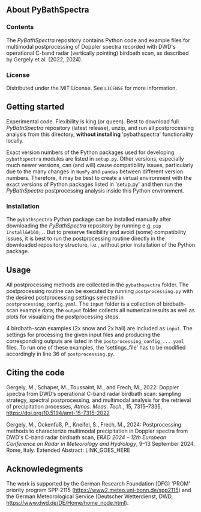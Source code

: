 ## About PyBathSpectra
### Contents
The *PyBathSpectra* repository contains Python code and example files for multimodal postprocessing of Doppler spectra recorded with DWD's operational C-band radar (vertically pointing) birdbath scan, as described by Gergely et al. (2022, 2024).
### License
Distributed under the MIT License. See `LICENSE` for more information.
## Getting started
Experimental code. Flexibility is king (or queen). Best to download full *PyBathSpectra* repository (latest release), unzip, and run all postprocessing analysis from this directory, **without installing** 'pybathspectra' functionality locally.

Exact version numbers of the Python packages used for developing `pybathspectra` modules are listed in `setup.py`. Other versions, especially much newer versions, can (and will) cause compatibility issues, particularly due to the many changes in `NumPy` and `pandas` between different version numbers. Therefore, it may be best to create a virtual environment with the exact versions of Python packages listed in 'setup.py' and then run the *PyBathSpectra* postprocessing analysis inside this Python environment. 
### Installation
The `pybathspectra` Python package can be installed manually after downloading the *PyBathSpectra* repository by running e.g. `pip install&#160;.`. But to preserve flexibility and avoid (some) compatibility issues, it is best to run the postprocessing routine directly in the downloaded repository structure, i.e., without prior installation of the Python package.
## Usage
All postprocessing methods are collected in the `pybathspectra` folder. The postprocessing routine can be executed by running `postprocessing.py` with the desired postprocessing settings selected in `postprocessing_config.yaml`. The `input` folder is a collection of birdbath-scan example data; the `output` folder collects all numerical results as well as plots for visualizing the postprocessing steps.

4 birdbath-scan examples (2x snow and 2x hail) are included as `input`. The settings for processing the given input files and producing the corresponding outputs are listed in the `postprocessing_config_....yaml` files. To run one of these examples, the 'settings_file' has to be modified accordingly in line 36 of `postprocessing.py`.    
## Citing the code
Gergely, M., Schaper, M., Toussaint, M., and Frech, M., 2022: Doppler spectra from DWD’s operational C-band radar birdbath scan: sampling strategy, spectral postprocessing, and multimodal analysis for the retrieval of precipitation processes, *Atmos. Meas. Tech.*, 15, 7315–7335, https://doi.org/10.5194/amt-15-7315-2022

Gergely, M., Ockenfuß, P., Kneifel, S., Frech, M., 2024: Postprocessing methods to characterize multimodal precipitation in Doppler spectra from DWD's C-band radar birdbath scan, *ERAD 2024 – 12th European Conference on Radar in Meteorology and Hydrology*, 9–13 September 2024, Rome, Italy. Extended Abstract: LINK_GOES_HERE
## Acknowledegments
The work is supported by the German Research Foundation (DFG) 'PROM' priority program SPP-2115 (https://www2.meteo.uni-bonn.de/spp2115) and the German Meteorological Service (Deutscher Wetterdienst, DWD, https://www.dwd.de/DE/Home/home_node.html).
<!-- ## References -->
